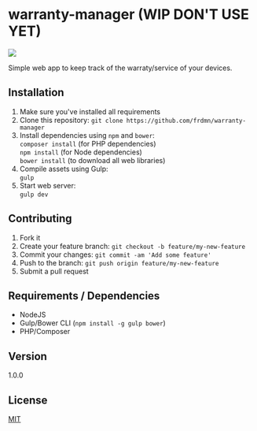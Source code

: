 # warranty-manager (WIP DON'T USE YET)

![](http://i.imgur.com/xHDu6a7.png)

Simple web app to keep track of the warraty/service of your devices.

## Installation

1. Make sure you've installed all requirements
2. Clone this repository:
  `git clone https://github.com/frdmn/warranty-manager`
3. Install dependencies using `npm` and `bower`:  
  `composer install` (for PHP dependencies)  
  `npm install` (for Node dependencies)  
  `bower install` (to download all web libraries)  
4. Compile assets using Gulp:  
  `gulp`
5. Start web server:  
  `gulp dev`  

## Contributing

1. Fork it
2. Create your feature branch: `git checkout -b feature/my-new-feature`
3. Commit your changes: `git commit -am 'Add some feature'`
4. Push to the branch: `git push origin feature/my-new-feature`
5. Submit a pull request

## Requirements / Dependencies

* NodeJS
* Gulp/Bower CLI (`npm install -g gulp bower`)
* PHP/Composer

## Version

1.0.0

## License

[MIT](LICENSE)
